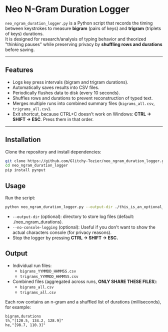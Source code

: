 # Neo N-Gram Duration Logger

`neo_ngram_duration_logger.py` is a Python script that records the timing between keystrokes to measure **bigram** (pairs of keys) and **trigram** (triplets of keys) durations.  
It is designed for research/analysis of typing behavior and theorized "thinking pauses" while preserving privacy by **shuffling rows and durations** before saving.

---

## Features
- Logs key press intervals (bigram and trigram durations).
- Automatically saves results into CSV files.
- Periodically flushes data to disk (every 10 seconds).
- Shuffles rows and durations to prevent reconstruction of typed text.
- Merges multiple runs into combined summary files (`bigrams_all.csv`, `trigrams_all.csv`).
- Exit shortcut, because CTRL+C doesn't work on Windows: **CTRL → SHIFT → ESC**. Press them in that order.

---

## Installation
Clone the repository and install dependencies:

```bash
git clone https://github.com/Glitchy-Tozier/neo_ngram_duration_logger.git
cd neo_ngram_duration_logger
pip install pynput
```

## Usage

Run the script:

```bash
python neo_ngram_duration_logger.py --output-dir ./this_is_an_optional_output_path
```

- `--output-dir` (optional): directory to store log files (default: ./neo_ngram_durations).
- `--no-console-logging` (optional): Useful if you don't want to show the actual characters console (for privacy reasons).
- Stop the logger by pressing **CTRL → SHIFT → ESC.**

## Output

- Individual run files:
  - `bigrams_YYMMDD_HHMMSS.csv`
  - `trigrams_YYMMDD_HHMMSS.csv`
- Combined files (aggregated across runs, **ONLY SHARE THESE FILES**):
  - `bigrams_all.csv`
  - `trigrams_all.csv`

Each row contains an n-gram and a shuffled list of durations (milliseconds), for example:

```csv
bigram,durations
th,"[120.5, 134.2, 128.9]"
he,"[98.7, 110.3]"
```
